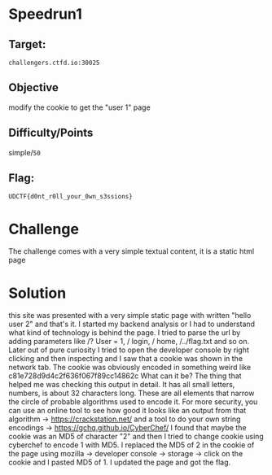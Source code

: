 # Speedrun1

## Target:
`challengers.ctfd.io:30025`

## Objective
modify the cookie to get the "user 1" page

## Difficulty/Points
simple/`50`

## Flag:
`UDCTF{d0nt_r0ll_your_0wn_s3ssions}`

# Challenge
The challenge comes with a very simple textual content, it is a static html page

# Solution
this site was presented with a very simple static page with written "hello user 2" and that's it.
I started my backend analysis or I had to understand what kind of technology is behind the page.
I tried to parse the url by adding parameters like /? User = 1, / login, / home, /../flag.txt and so on.
Later out of pure curiosity I tried to open the developer console by right clicking and then inspecting and I saw that a cookie was shown in the network tab.
The cookie was obviously encoded in something weird like c81e728d9d4c2f636f067f89cc14862c
What can it be? 
The thing that helped me was checking this output in detail. It has all small letters, numbers, is about 32 characters long.
These are all elements that narrow the circle of probable algorithms used to encode it.
For more security, you can use an online tool to see how good it looks like an output from that algorithm -> https://crackstation.net/ 
and a tool to do your own string encodings -> https://gchq.github.io/CyberChef/
I found that maybe the cookie was an MD5 of character "2" and then I tried to change cookie using cyberchef to encode 1 with MD5.
I replaced the MD5 of 2 in the cookie of the page using mozilla -> developer console -> storage -> click on the cookie and I pasted MD5 of 1.
I updated the page and got the flag.